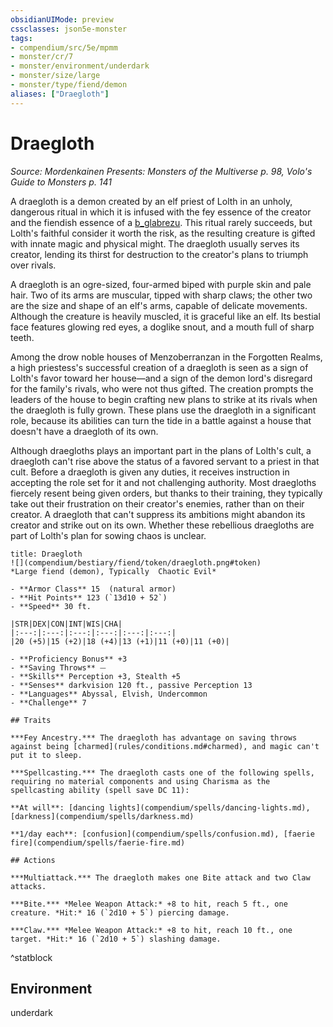 ```yaml
---
obsidianUIMode: preview
cssclasses: json5e-monster
tags:
- compendium/src/5e/mpmm
- monster/cr/7
- monster/environment/underdark
- monster/size/large
- monster/type/fiend/demon
aliases: ["Draegloth"]
---
```

# Draegloth
*Source: Mordenkainen Presents: Monsters of the Multiverse p. 98, Volo's Guide to Monsters p. 141*  

A draegloth is a demon created by an elf priest of Lolth in an unholy, dangerous ritual in which it is infused with the fey essence of the creator and the fiendish essence of a [b_glabrezu](b_glabrezu.md). This ritual rarely succeeds, but Lolth's faithful consider it worth the risk, as the resulting creature is gifted with innate magic and physical might. The draegloth usually serves its creator, lending its thirst for destruction to the creator's plans to triumph over rivals.

A draegloth is an ogre-sized, four-armed biped with purple skin and pale hair. Two of its arms are muscular, tipped with sharp claws; the other two are the size and shape of an elf's arms, capable of delicate movements. Although the creature is heavily muscled, it is graceful like an elf. Its bestial face features glowing red eyes, a doglike snout, and a mouth full of sharp teeth.

Among the drow noble houses of Menzoberranzan in the Forgotten Realms, a high priestess's successful creation of a draegloth is seen as a sign of Lolth's favor toward her house—and a sign of the demon lord's disregard for the family's rivals, who were not thus gifted. The creation prompts the leaders of the house to begin crafting new plans to strike at its rivals when the draegloth is fully grown. These plans use the draegloth in a significant role, because its abilities can turn the tide in a battle against a house that doesn't have a draegloth of its own.

Although draegloths plays an important part in the plans of Lolth's cult, a draegloth can't rise above the status of a favored servant to a priest in that cult. Before a draegloth is given any duties, it receives instruction in accepting the role set for it and not challenging authority. Most draegloths fiercely resent being given orders, but thanks to their training, they typically take out their frustration on their creator's enemies, rather than on their creator. A draegloth that can't suppress its ambitions might abandon its creator and strike out on its own. Whether these rebellious draegloths are part of Lolth's plan for sowing chaos is unclear.

```ad-statblock
title: Draegloth
![](compendium/bestiary/fiend/token/draegloth.png#token)
*Large fiend (demon), Typically  Chaotic Evil*

- **Armor Class** 15  (natural armor)
- **Hit Points** 123 (`13d10 + 52`)
- **Speed** 30 ft.

|STR|DEX|CON|INT|WIS|CHA|
|:---:|:---:|:---:|:---:|:---:|:---:|
|20 (+5)|15 (+2)|18 (+4)|13 (+1)|11 (+0)|11 (+0)|

- **Proficiency Bonus** +3
- **Saving Throws** ⏤
- **Skills** Perception +3, Stealth +5
- **Senses** darkvision 120 ft., passive Perception 13
- **Languages** Abyssal, Elvish, Undercommon
- **Challenge** 7

## Traits

***Fey Ancestry.*** The draegloth has advantage on saving throws against being [charmed](rules/conditions.md#charmed), and magic can't put it to sleep.

***Spellcasting.*** The draegloth casts one of the following spells, requiring no material components and using Charisma as the spellcasting ability (spell save DC 11):

**At will**: [dancing lights](compendium/spells/dancing-lights.md), [darkness](compendium/spells/darkness.md)

**1/day each**: [confusion](compendium/spells/confusion.md), [faerie fire](compendium/spells/faerie-fire.md)

## Actions

***Multiattack.*** The draegloth makes one Bite attack and two Claw attacks.

***Bite.*** *Melee Weapon Attack:* +8 to hit, reach 5 ft., one creature. *Hit:* 16 (`2d10 + 5`) piercing damage.

***Claw.*** *Melee Weapon Attack:* +8 to hit, reach 10 ft., one target. *Hit:* 16 (`2d10 + 5`) slashing damage.
```
^statblock

## Environment

underdark